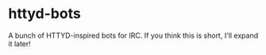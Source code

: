 # httyd-bots

A bunch of HTTYD-inspired bots for IRC.
If you think this is short, I'll expand it later!